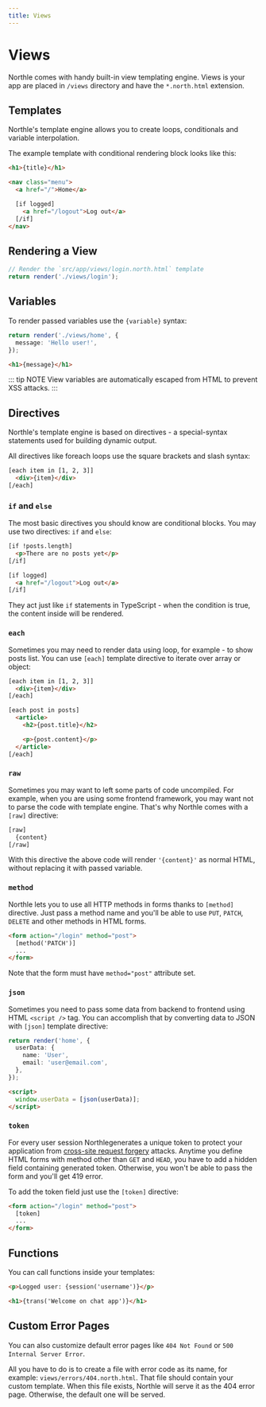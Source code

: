 ```yaml
---
title: Views
---
```


# Views

Northle comes with handy built-in view templating engine. Views is your app are placed in `/views` directory and have the `*.north.html` extension.

## Templates

Northle's template engine allows you to create loops, conditionals and variable interpolation.

The example template with conditional rendering block looks like this:

```html
<h1>{title}</h1>

<nav class="menu">
  <a href="/">Home</a>

  [if logged]
    <a href="/logout">Log out</a>
  [/if]
</nav>
```

## Rendering a View

```ts
// Render the `src/app/views/login.north.html` template
return render('./views/login');
```

## Variables

To render passed variables use the `{variable}` syntax:

```ts
return render('./views/home', {
  message: 'Hello user!',
});
```

```html
<h1>{message}</h1>
```

::: tip NOTE
View variables are automatically escaped from HTML to prevent XSS attacks.
:::

## Directives

Northle's template engine is based on directives - a special-syntax statements used for building dynamic output.

All directives like foreach loops use the square brackets and slash syntax:

```html
[each item in [1, 2, 3]]
  <div>{item}</div>
[/each]
```

### `if` and `else`

The most basic directives you should know are conditional blocks. You may use two directives: `if` and `else`:

```html
[if !posts.length]
  <p>There are no posts yet</p>
[/if]
```

```html
[if logged]
  <a href="/logout">Log out</a>
[/if]
```

They act just like `if` statements in TypeScript - when the condition is true, the content inside will be rendered.

### `each`

Sometimes you may need to render data using loop, for example - to show posts list. You can use `[each]` template directive to iterate over array or object:

```html
[each item in [1, 2, 3]]
  <div>{item}</div>
[/each]
```

```html
[each post in posts]
  <article>
    <h2>{post.title}</h2>

    <p>{post.content}</p>
  </article>
[/each]
```

### `raw`

Sometimes you may want to left some parts of code uncompiled. For example, when you are using some frontend framework, you may want not to parse the code with template engine. That's why Northle comes with a `[raw]` directive:

```html
[raw]
  {content}
[/raw]
```

With this directive the above code will render `'{content}'` as normal HTML, without replacing it with passed variable.

### `method`

Northle lets you to use all HTTP methods in forms thanks to `[method]` directive. Just pass a method name and you'll be able to use `PUT`, `PATCH`, `DELETE` and other methods in HTML forms.

```html
<form action="/login" method="post">
  [method('PATCH')]
  ...
</form>
```

Note that the form must have `method="post"` attribute set.

### `json`

Sometimes you need to pass some data from backend to frontend using HTML `<script />` tag. You can accomplish that by converting data to JSON with `[json]` template directive:

```ts
return render('home', {
  userData: {
    name: 'User',
    email: 'user@email.com',
  },
});
```

```html
<script>
  window.userData = [json(userData)];
</script>
```

### `token`

For every user session Northlegenerates a unique token to protect your application from [cross-site request forgery](https://en.wikipedia.org/wiki/Cross-site_request_forgery) attacks. Anytime you define HTML forms with method other than `GET` and `HEAD`, you have to add a hidden field containing generated token. Otherwise, you won't be able to pass the form and you'll get 419 error.

To add the token field just use the `[token]` directive:

```html
<form action="/login" method="post">
  [token]
  ...
</form>
```

## Functions

You can call functions inside your templates:

```html
<p>Logged user: {session('username')}</p>
```

```html
<h1>{trans('Welcome on chat app')}</h1>
```

## Custom Error Pages

You can also customize default error pages like `404 Not Found` or `500 Internal Server Error`.

All you have to do is to create a file with error code as its name, for example: `views/errors/404.north.html`. That file should contain your custom template. When this file exists, Northle will serve it as the 404 error page. Otherwise, the default one will be served.

